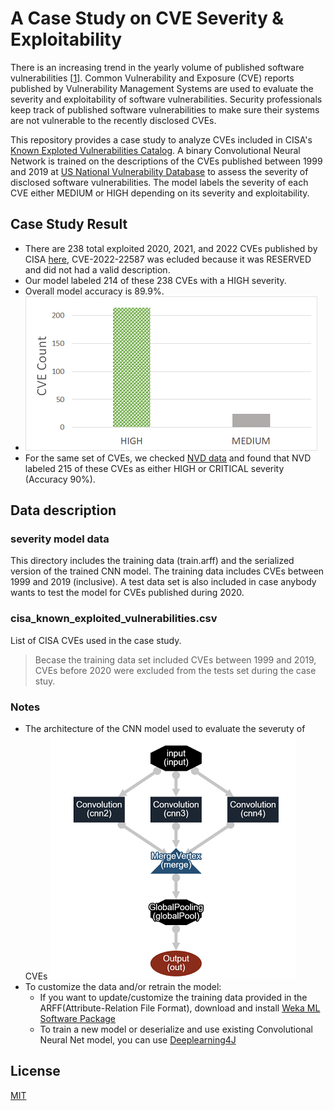 # A Case Study on CVE Severity & Exploitability
There is an increasing trend in the yearly volume of published software vulnerabilities [[1](https://www.techrepublic.com/article/2021-marks-another-record-year-for-security-vulnerabilities/)]. Common Vulnerability and Exposure (CVE) reports published by Vulnerability Management Systems are used to evaluate the severity and exploitability of software vulnerabilities. Security professionals keep track of published software vulnerabilities to make sure their systems are not vulnerable to the recently disclosed CVEs.

This repository provides a case study to analyze CVEs included in CISA's [Known Exploted Vulnerabilities Catalog](https://www.cisa.gov/known-exploited-vulnerabilities-catalog).
A binary Convolutional Neural Network is trained on the descriptions of the CVEs published between 1999 and 2019 at [US National Vulnerability Database](https://nvd.nist.gov/) to assess the severity of disclosed software vulnerabilities. The model labels the severity of each CVE either MEDIUM or HIGH depending on its severity and exploitability.
## Case Study Result
- There are 238 total exploited 2020, 2021, and 2022 CVEs published by CISA [here](https://www.cisa.gov/known-exploited-vulnerabilities-catalog), CVE-2022-22587 was ecluded because it was RESERVED and did not had a valid description.
- Our model labeled 214 of these 238 CVEs with a HIGH severity.
- Overall model accuracy is 89.9%.
- ![alt text](https://github.com/SoftwareDesignLab/automated_cve_severity_analysis/blob/main/chart.png)
- For the same set of CVEs, we checked [NVD data](https://nvd.nist.gov/vuln/data-feeds) and found that NVD labeled 215 of these CVEs as either HIGH or CRITICAL severity (Accuracy 90%). 

## Data description
### severity model data
This directory includes the training data (train.arff) and the serialized version of the trained CNN model. The training data includes CVEs between 1999 and 2019 (inclusive). A test data set is also included in case anybody wants to test the model for CVEs published during 2020.

### cisa_known_exploited_vulnerabilities.csv
List of CISA CVEs used in the case study.
> Becase the training data set included CVEs between 1999 and 2019, CVEs before 2020 were excluded from the tests set during the case stuy.

### Notes
- The architecture of the CNN model used to evaluate the severuty of CVEs 
![alt text](https://github.com/SoftwareDesignLab/automated_cve_severity_analysis/blob/main/cnn.png)
- To customize the data and/or retrain the model:
  - If you want to update/customize the training data provided in the ARFF(Attribute-Relation File Format), download and install [Weka ML Software Package](https://www.cs.waikato.ac.nz/ml/weka/)
  - To train a new model or deserialize and use existing Convolutional Neural Net model, you can use [Deeplearning4J](https://deeplearning4j.konduit.ai/)

## License
[MIT](https://choosealicense.com/licenses/mit/)
